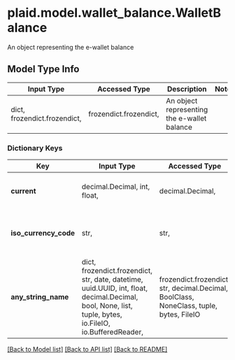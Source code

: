 # plaid.model.wallet_balance.WalletBalance

An object representing the e-wallet balance

## Model Type Info
Input Type | Accessed Type | Description | Notes
------------ | ------------- | ------------- | -------------
dict, frozendict.frozendict,  | frozendict.frozendict,  | An object representing the e-wallet balance | 

### Dictionary Keys
Key | Input Type | Accessed Type | Description | Notes
------------ | ------------- | ------------- | ------------- | -------------
**current** | decimal.Decimal, int, float,  | decimal.Decimal,  | The total amount of funds in the account | value must be a 64 bit float
**iso_currency_code** | str,  | str,  | The ISO-4217 currency code of the balance | 
**any_string_name** | dict, frozendict.frozendict, str, date, datetime, uuid.UUID, int, float, decimal.Decimal, bool, None, list, tuple, bytes, io.FileIO, io.BufferedReader,  | frozendict.frozendict, str, decimal.Decimal, BoolClass, NoneClass, tuple, bytes, FileIO | any string name can be used but the value must be the correct type | [optional]

[[Back to Model list]](../../README.md#documentation-for-models) [[Back to API list]](../../README.md#documentation-for-api-endpoints) [[Back to README]](../../README.md)

